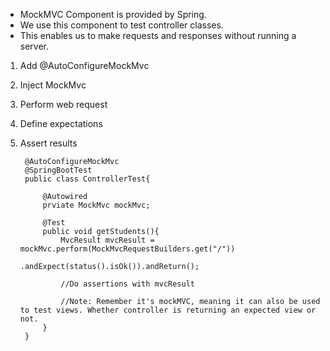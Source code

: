 - MockMVC Component is provided by Spring.
- We use this component to test controller classes.
- This enables us to make requests and responses without running a server.


1. Add @AutoConfigureMockMvc
2. Inject MockMvc
3. Perform web request
4. Define expectations
5. Assert results

        @AutoConfigureMockMvc
        @SpringBootTest
        public class ControllerTest{
            
            @Autowired
            prviate MockMvc mockMvc;

            @Test
            public void getStudents(){
                MvcResult mvcResult = mockMvc.perform(MockMvcRequestBuilders.get("/"))
                                            .andExpect(status().isOk()).andReturn();

                //Do assertions with mvcResult

                //Note: Remember it's mockMVC, meaning it can also be used to test views. Whether controller is returning an expected view or not.
            }
        }